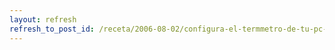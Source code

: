 ```yaml
---
layout: refresh
refresh_to_post_id: /receta/2006-08-02/configura-el-termmetro-de-tu-pc-con-lm-sensors
---
```

